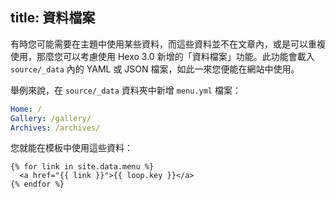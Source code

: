 title: 資料檔案
---
有時您可能需要在主題中使用某些資料，而這些資料並不在文章內，或是可以重複使用，那麼您可以考慮使用 Hexo 3.0 新增的「資料檔案」功能。此功能會載入 `source/_data` 內的 YAML 或 JSON 檔案，如此一來您便能在網站中使用。

舉例來說，在 `source/_data` 資料夾中新增 `menu.yml` 檔案：

``` yaml
Home: /
Gallery: /gallery/
Archives: /archives/
```

您就能在模板中使用這些資料：

```
{% for link in site.data.menu %}
  <a href="{{ link }}">{{ loop.key }}</a>
{% endfor %}
```